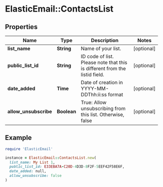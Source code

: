 # ElasticEmail::ContactsList

## Properties

| Name | Type | Description | Notes |
| ---- | ---- | ----------- | ----- |
| **list_name** | **String** | Name of your list. | [optional] |
| **public_list_id** | **String** | ID code of list. Please note that this is different from the listid field. | [optional] |
| **date_added** | **Time** | Date of creation in YYYY-MM-DDThh:ii:ss format | [optional] |
| **allow_unsubscribe** | **Boolean** | True: Allow unsubscribing from this list. Otherwise, false | [optional] |

## Example

```ruby
require 'ElasticEmail'

instance = ElasticEmail::ContactsList.new(
  list_name: My List 1,
  public_list_id: E33EBA7A-C20D-4D3D-8F2F-5EEF42F58E6F,
  date_added: null,
  allow_unsubscribe: false
)
```

